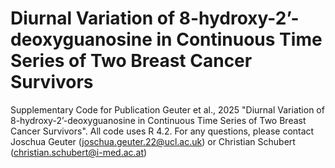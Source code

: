 # Diurnal Variation of 8-hydroxy-2’-deoxyguanosine in Continuous Time Series of Two Breast Cancer Survivors

Supplementary Code for Publication Geuter et al., 2025 "Diurnal Variation of 8-hydroxy-2’-deoxyguanosine in Continuous Time Series of Two Breast Cancer Survivors". 
All code uses R 4.2. For any questions, please contact Joschua Geuter (joschua.geuter.22@ucl.ac.uk) or Christian Schubert (christian.schubert@i-med.ac.at)
